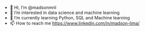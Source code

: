 - 👋 Hi, I’m @madsonmnl
- 👀 I’m interested in data science and machine learning
- 🌱 I’m currently learning Python, SQL and Machine learning
- 📫 How to reach me https://www.linkedin.com/in/madson-lima/

<!---
madsonmnl/madsonmnl is a ✨ special ✨ repository because its `README.md` (this file) appears on your GitHub profile.
You can click the Preview link to take a look at your changes.
--->
